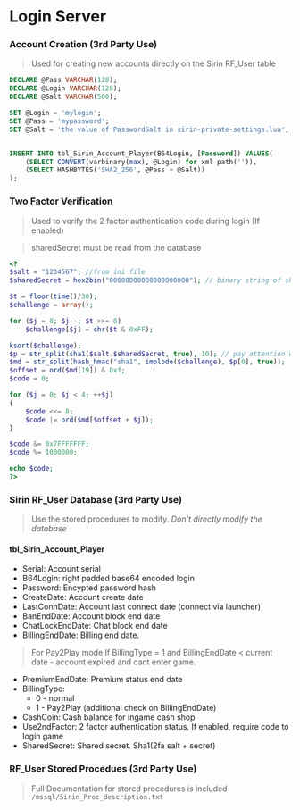 # Login Server

### Account Creation (3rd Party Use)

> Used for creating new accounts directly on the Sirin RF_User table

```sql
DECLARE @Pass VARCHAR(128);
DECLARE @Login VARCHAR(128);
DECLARE @Salt VARCHAR(500);

SET @Login = 'mylogin';
SET @Pass = 'mypassword';
SET @Salt = 'the value of PasswordSalt in sirin-private-settings.lua';


INSERT INTO tbl_Sirin_Account_Player(B64Login, [Password]) VALUES(
    (SELECT CONVERT(varbinary(max), @Login) for xml path('')),
    (SELECT HASHBYTES('SHA2_256', @Pass + @Salt))
); 
```

### Two Factor Verification

> Used to verify the 2 factor authentication code during login (If enabled)

> sharedSecret must be read from the database 

```php
<?
$salt = "1234567"; //from ini file
$sharedSecret = hex2bin("00000000000000000000"); // binary string of sharedSecret from database

$t = floor(time()/30);
$challenge = array();

for ($j = 8; $j--; $t >>= 8)
    $challenge[$j] = chr($t & 0xFF);

ksort($challenge);
$p = str_split(sha1($salt.$sharedSecret, true), 10); // pay attention we take first 10 bytes here. $p[0] used next row.
$md = str_split(hash_hmac("sha1", implode($challenge), $p[0], true));
$offset = ord($md[19]) & 0xf;
$code = 0;

for ($j = 0; $j < 4; ++$j)
{
    $code <<= 8;
    $code |= ord($md[$offset + $j]);
}

$code &= 0x7FFFFFFF;
$code %= 1000000;

echo $code;
?>
```

### Sirin  RF_User Database (3rd Party Use)

> Use the stored procedures to modify. _Don't directly modify the database_

#### tbl_Sirin_Account_Player

* Serial:  Account serial
* B64Login: right padded base64 encoded login
* Password: Encypted password hash
* CreateDate: Account create date
* LastConnDate: Account last connect date (connect via launcher)
* BanEndDate: Account block end date
* ChatLockEndDate: Chat block end date
* BillingEndDate: Billing end date. 
> For Pay2Play mode
> If BillingType = 1 and BillingEndDate < current date - account expired and cant enter game.
* PremiumEndDate: Premium status end date
* BillingType:
    * 0 - normal
    * 1 - Pay2Play (additional check on BillingEndDate)
* CashCoin: Cash balance for ingame cash shop
* Use2ndFactor: 2 factor authentication status. If enabled, require code to login game
* SharedSecret: Shared secret. Sha1(2fa salt + secret)

### RF_User Stored Procedues (3rd Party Use)

> Full Documentation for stored procedures is included `/mssql/Sirin_Proc_description.txt`

